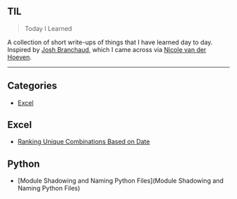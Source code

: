 ## TIL

> Today I Learned

A collection of short write-ups of things that I have learned day to day. Inspired by [Josh Branchaud](https://github.com/jbranchaud/til?tab=readme-ov-file), which I came across via [Nicole van der Hoeven](https://www.youtube.com/watch?v=IE94ZZo6IVw).

---

## Categories

- [Excel](#excel)

## Excel
- [Ranking Unique Combinations Based on Date](excel/ranking-unique-combinations-based-on-date.md)

## Python
- [Module Shadowing and Naming Python Files](Module Shadowing and Naming Python Files)
